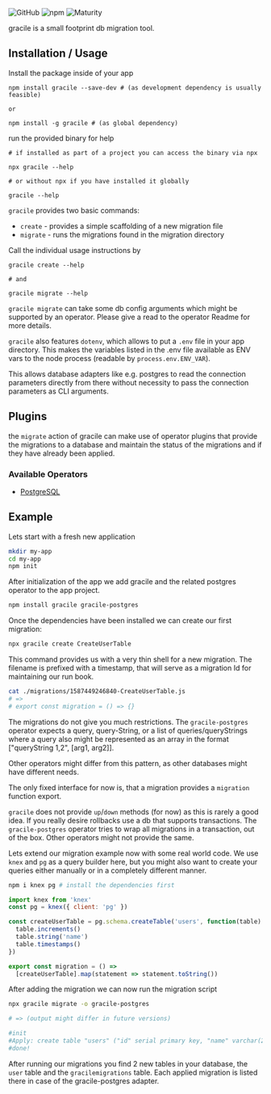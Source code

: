 ![GitHub](https://img.shields.io/github/license/mechanoid/gracile)
![npm](https://img.shields.io/npm/v/gracile)
![Maturity](https://img.shields.io/badge/maturity-alpha-lightgrey)

gracile is a small footprint db migration tool.

## Installation / Usage

Install the package inside of your app

```
npm install gracile --save-dev # (as development dependency is usually feasible)

or

npm install -g gracile # (as global dependency)
```

run the provided binary for help

```
# if installed as part of a project you can access the binary via npx

npx gracile --help

# or without npx if you have installed it globally

gracile --help
```

`gracile` provides two basic commands:

- `create` - provides a simple scaffolding of a new migration file
- `migrate` - runs the migrations found in the migration directory

Call the individual usage instructions by

```
gracile create --help

# and

gracile migrate --help
```

`gracile migrate` can take some db config arguments which might be supported
by an operator. Please give a read to the operator Readme for more details.

`gracile` also features `dotenv`, which allows to put a `.env` file in your
app directory. This makes the variables listed in the .env file available
as ENV vars to the node process (readable by `process.env.ENV_VAR`).

This allows database adapters like e.g. postgres to read the connection parameters
directly from there without necessity to pass the connection parameters as CLI arguments.

## Plugins

the `migrate` action of gracile can make use of operator plugins
that provide the migrations to a database and maintain the status
of the migrations and if they have already been applied.

### Available Operators

- [PostgreSQL](https://github.com/mechanoid/gracile-postgres)

## Example

Lets start with a fresh new application

```bash
mkdir my-app
cd my-app
npm init
```

After initialization of the app we add gracile and the
related postgres operator to the app project.

```bash
npm install gracile gracile-postgres
```

Once the dependencies have been installed we can create our first migration:

```bash
npx gracile create CreateUserTable
```

This command provides us with a very thin shell for a new migration.
The filename is prefixed with a timestamp, that will serve as a migration Id
for maintaining our run book.

```bash
cat ./migrations/1587449246840-CreateUserTable.js
# =>
# export const migration = () => {}
```

The migrations do not give you much restrictions. The `gracile-postgres` operator
expects a query, query-String, or a list of queries/queryStrings where a query
also might be represented as an array in the format ["queryString $1,$2", [arg1, arg2]].

Other operators might differ from this pattern, as other databases might have different needs.

The only fixed interface for now is, that a migration provides a `migration` function export.

`gracile` does not provide `up`/`down` methods (for now) as this is rarely a
good idea. If you really desire rollbacks use a db that supports transactions.
The `gracile-postgres` operator tries to wrap all migrations in a transaction,
out of the box. Other operators might not provide the same.

Lets extend our migration example now with some real world code. We use `knex` and `pg`
as a query builder here, but you might also want to create your queries
either manually or in a completely different manner.

```bash
npm i knex pg # install the dependencies first
```

```javascript
import knex from 'knex'
const pg = knex({ client: 'pg' })

const createUserTable = pg.schema.createTable('users', function(table) {
  table.increments()
  table.string('name')
  table.timestamps()
})

export const migration = () =>
  [createUserTable].map(statement => statement.toString())
```

After adding the migration we can now run the migration script

```bash
npx gracile migrate -o gracile-postgres

# => (output might differ in future versions)

#init
#Apply: create table "users" ("id" serial primary key, "name" varchar(255), "created_at" timestamptz, "updated_at" timestamptz)
#done!
```

After running our migrations you find 2 new tables in your database, the `user` table and the `gracilemigrations` table.
Each applied migration is listed there in case of the gracile-postgres adapter.
